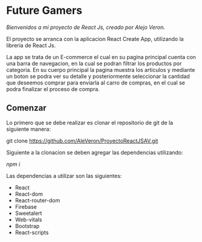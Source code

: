 # Future Gamers
*Bienvenidos a mi proyecto de React Js, creado por Alejo Veron.*

El proyecto se arranca con la aplicacion React Create App, utilizando la libreria de React Js.

La app se trata de un E-commerce el cual en su pagina principal cuenta con una barra de navegacion, en la cual se podran filtrar los productos por categoria. En su cuerpo principal la pagina muestra los articulos y mediante un boton se podra ver su detalle y posteriormente seleccionar la cantidad que deseemos comprar para enviarla al carro de compras, en el cual se podra finalizar el proceso de compra.

## Comenzar

Lo primero que se debe realizar es clonar el repositorio de git de la siguiente manera:

git clone https://github.com/AleVeron/ProyectoReactJSAV.git

Siguiente a la clonacion se deben agregar las dependencias utilizando:

*npm i*

Las dependencias a utilizar son las siguientes:
* React
* React-dom
* React-router-dom
* Firebase
* Sweetalert
* Web-vitals
* Bootstrap
* React-scripts




